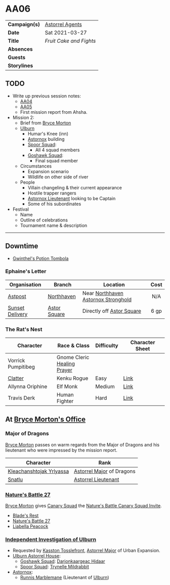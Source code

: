 # AA06

|||
| --- | --- |
| **Campaign(s)** | [Astorrel Agents](../campaigns/astorrel-agents.md) | session.2
| **Date** | Sat 2021-03-27 |
| **Title** | *Fruit Cake and Fights* |
| **Absences** | |
| **Guests** | |
| **Storylines** | |

## TODO

- Write up previous session notes:
  - [AA04](AA04.md)
  - [AA05](AA05.md)
  - First mission report from Ahsha.
- Mission 2:
  - Brief from [Bryce Morton](../characters/bryce-morton.md)
  - [Ulburn](../places/villages/ulburn.md)
    - Humar's Knee (inn)
    - [Astornox](../organisations/astornox/astornox.md) building
    - [Spoor Squad](../organisations/astorrel/squads/spoor-squad.md):
      - All 4 squad members
    - [Goshawk Squad](../organisations/astorrel/squads/goshawk-squad.md):
      - Final squad member
  - Circumstances
    - Expansion scenario
    - Wildlife on other side of river
  - People
    - Villain changeling & their current appearance
    - Hostile trapper rangers
    - [Astornox Lieutenant](../organisations/astornox/ranks/astornox-lieutenant.md) looking to be Captain
    - Some of his subordinates
- Festival
  - Name
  - Outline of celebrations
  - Tournament name & description

---

## Downtime

- [Gwinthel's Potion Tombola](../mechanics/roleplay/gwinthels-potion-tombola.md)

### Ephaine's Letter

| Organisation | Branch | Location | Cost |
| --- | --- | --- |:---:|
| [Astpost](../organisations/astpost.md) | [Northhaven](../places/cities/northhaven.md) | Near [Northhaven Astornox Stronghold](../places/strongholds/northhaven-astornox-stronghold.md) | N/A |
| [Sunset Delivery](../organisations/sunset-delivery.md) | [Astor Square](../places/structures/astor-square.md) | Directly off [Astor Square](../places/structures/astor-square.md) | 6 gp |

### The Rat's Nest

| Character | Race & Class | Difficulty | Character Sheet |
| --- | --- | --- | --- |
| Vorrick Pumpitibeg | Gnome Cleric<br />[Healing Prayer](https://www.dndbeyond.com/spells/prayer-of-healing) |
| [Clatter](../characters/clatter.md) | Kenku Rogue | Easy | [Link](https://www.dndbeyond.com/profile/JessRising/characters/47311009)
| Allynna Oriphine | Elf Monk | Medium | [Link](https://www.dndbeyond.com/profile/JessRising/characters/47308940)
| Travis Derk | Human Fighter | Hard | [Link](https://www.dndbeyond.com/profile/JessRising/characters/47310414)

## At [Bryce Morton's Office](../places/buildings/bryce-mortons-office.md)

### Major of Dragons

[Bryce Morton](../characters/bryce-morton.md) passes on warm regards from the Major of Dragons and his lieutenant who were impressed by the mission report.

| Character | Rank |
| --- | --- |
| [Kleachanshtojak Yrlyassa](../characters/kleachanshtojak-yrlyassa.md) | [Astorrel Major](../organisations/astorrel/ranks/astorrel-major.md) of Dragons |
| [Snatlu](../characters/snatlu.md) | [Astorrel Lieutenant](../organisations/astorrel/ranks/astorrel-lieutenant.md) |

### [Nature's Battle 27](../storylines/natures-battle-27.md)

[Bryce Morton](../characters/bryce-morton.md) gives [Canary Squad](../organisations/astorrel/squads/canary-squad.md) the [Nature's Battle Canary Squad Invite](../papers/letters/natures-battle-canary-squad-invite.md).

- [Blade's Rest](../festivals/blades-rest.md)
- [Nature's Battle 27](../storylines/natures-battle-27.md)
- [Liabella Peacock](../characters/liabella-peacock.md)

### [Independent Investigation of Ulburn](../storylines/independent-investigation-of-ulburn.md)

- Requested by [Kasston Tosslefront](../characters/kasston-tosslefront.md), [Astorrel Major](../organisations/astorrel/ranks/astorrel-major.md) of Urban Expansion.
- [Ulburn Astorrel House](../places/buildings/ulburn-astorrel-house.md):
  - [Goshawk Squad](../organisations/astorrel/squads/goshawk-squad.md): [Darjonkaargeac Hidaar](../characters/darjonkaargeac-hidaar.md)
  - [Spoor Squad](../organisations/astorrel/squads/spoor-squad.md): [Trynelle Mildrabbit](../characters/trynelle-mildrabbit.md)
- [Astornox](../organisations/astornox/astornox.md):
  - [Runnis Marblemane](../characters/runnis-marblemane.md) (Lieutenant of [Ulburn](../places/villages/ulburn.md))


